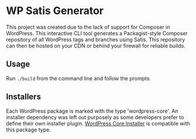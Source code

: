 WP Satis Generator
========

This project was created due to the lack of support for Composer in WordPress. This interactive CLI tool generates a Packagist-style Composer repository of all WordPress tags and branches using Satis. This repository can then be hosted on your CDN or behind your firewall for reliable builds.

Usage
----
Run `./build` from the command line and follow the prompts.

Installers
----
Each WordPress package is marked with the type 'wordpress-core'. An installer dependency was left out purposely as some developers prefer to define their own installer plugin. [WordPress Core Installer](https://github.com/johnpbloch/wordpress-core-installer) is compatible with this package type.
